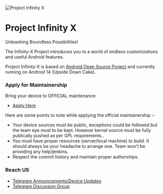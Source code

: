 ![Project Infinity X](https://raw.githubusercontent.com/ProjectInfinity-X/.github/main/profile/Infinity.png)

Project Infinity X
===========
Unleashing Boundless Possibilities!

The Infinity-X Project introduces you to a world of endless customizations and useful Android features.

Project Infinity-X is based on [Android Open Source Project](https://android.googlesource.com/) and currently running on Android 14 (Upside Down Cake).

### Apply for Maintainership

Bring your device to OFFICIAL maintenance:

- [Apply Here](https://github.com/ProjectInfinity-X/official_devices/issues/new/choose)

Here are some points to note while applying the official maintainership :-

- Your device sources must be public, exceptions could be followed but the team eye must to be kept. However kernel source must be fully publically pushed as per GPL requirements..
- You must have proper resources (server/local machine) to build. It should always be your headache to arrange one. Team won't be providing any help/jenkins.
- Respect the commit history and maintain proper authorships.

### Reach US

- [Telegram Announcements/Device Updates](https://https://t.me/ProjectInfinityX)
- [Telegram Discussion Group](https://https://t.me/InfinityXGroup)
